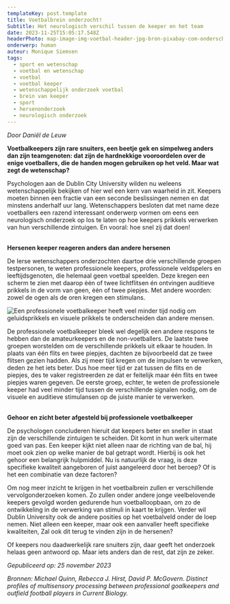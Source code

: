 ```yaml
---
templateKey: post.template
title: Voetbalbrein onderzocht!
Subtitle: Het neurologisch verschil tussen de keeper en het team
date: 2023-11-25T15:05:17.548Z
headerPhoto: map-image-img-voetbal-header-jpg-bron-pixabay-com-onderschrift-voetbal-header
onderwerp: human
auteur: Monique Siemsen
tags:
  - sport en wetenschap
  - voetbal en wetenschap
  - voetbal
  - voetbal keeper
  - wetenschappelijk onderzoek voetbal
  - brein van keeper
  - sport
  - hersenonderzoek
  - neurologisch onderzoek
---
```

*D﻿oor Daniël de Leuw*

**Voetbalkeepers zijn rare snuiters, een beetje gek en simpelweg anders dan zijn teamgenoten: dat zijn de hardnekkige vooroordelen over de enige voetballers, die de handen mogen gebruiken op het veld. Maar wat zegt de wetenschap?**

Psychologen aan de Dublin City University wilden nu weleens wetenschappelijk bekijken of hier wel een kern van waarheid in zit. Keepers moeten binnen een fractie van een seconde beslissingen nemen en dat minstens anderhalf uur lang. Wetenschappers besloten dat met name deze voetballers een razend interessant onderwerp vormen om eens een neurologisch onderzoek op los te laten op hoe keepers prikkels verwerken van hun verschillende zintuigen. En vooral: hoe snel zij dat doen!

**\
H﻿ersenen keeper reageren anders dan andere hersenen**

De Ierse wetenschappers onderzochten daartoe drie verschillende groepen testpersonen, te weten professionele keepers, professionele veldspelers en leeftijdsgenoten, die helemaal geen voetbal speelden. Deze kregen een scherm te zien met daarop ėėn of twee lichtflitsen én ontvingen auditieve prikkels in de vorm van geen, ėėn of twee piepjes. Met andere woorden: zowel de ogen als de oren kregen een stimulans.

![Een professionele voetbalkeeper heeft veel minder tijd nodig om geluidsprikkels en visuele prikkels te onderscheiden dan andere mensen.](/img/voetbal-goal.jpg "Pixabay.com")

De professionele voetbalkeeper bleek wel degelijk een andere respons te hebben dan de amateurkeepers en de non-voetballers. De laatste twee groepen worstelden om de verschillende prikkels uit elkaar te houden. In plaats van één flits en twee piepjes, dachten ze bijvoorbeeld dat ze twee flitsen gezien hadden. Als zij meer tijd kregen om de impulsen te verwerken, deden ze het iets beter. Dus hoe meer tijd er zat tussen de flits en de piepjes, des te vaker registreerden ze dat er feitelijk maar één flits en twee piepjes waren gegeven. De eerste groep, echter, te weten de professionele keeper had veel minder tijd tussen de verschillende signalen nodig, om de visuele en auditieve stimulansen op de juiste manier te verwerken.

**\
G﻿ehoor en zicht beter afgesteld bij professionele voetbalkeeper**

De psychologen concluderen hieruit dat keepers beter en sneller in staat zijn de verschillende zintuigen te scheiden. Dit komt in hun werk uitermate goed van pas. Een keeper kijkt niet alleen naar de richting van de bal, hij moet ook zien op welke manier de bal getrapt wordt. Hierbij is ook het gehoor een belangrijk hulpmiddel. Nu is natuurlijk de vraag, is deze specifieke kwaliteit aangeboren of juist aangeleerd door het beroep? Of is het een combinatie van deze factoren?



Om nog meer inzicht te krijgen in het voetbalbrein zullen er verschillende vervolgonderzoeken komen. Zo zullen onder andere jonge veelbelovende keepers gevolgd worden gedurende hun voetballoopbaan, om zo de ontwikkeling in de verwerking van stimuli in kaart te krijgen. Verder wil Dublin University ook de andere posities op het voetbalveld onder de loep nemen. Niet alleen een keeper, maar ook een aanvaller heeft specifieke kwaliteiten, Zal ook dit terug te vinden zijn in de hersenen?



Of keepers nou daadwerkelijk rare snuiters zijn, daar geeft het onderzoek helaas geen antwoord op. Maar iets anders dan de rest, dat zijn ze zeker.



*Gepubliceerd op: 25 november 2023*

*Bronnen: Michael Quinn, Rebecca J. Hirst, David P. McGovern. Distinct profiles of multisensory processing between professional goalkeepers and outfield football players in Current Biology.*